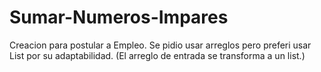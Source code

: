 # Sumar-Numeros-Impares
Creacion para postular a Empleo.
Se pidio usar arreglos pero preferi usar List por su adaptabilidad. (El arreglo de entrada se transforma a un list.)
